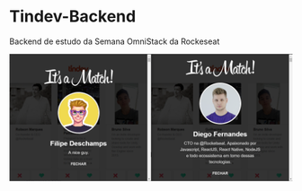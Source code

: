 # Tindev-Backend
 Backend de estudo da Semana OmniStack da Rockeseat

![image 1](https://github.com/BrunoS3D/Tindev-Backend/blob/master/images/image01.png)
